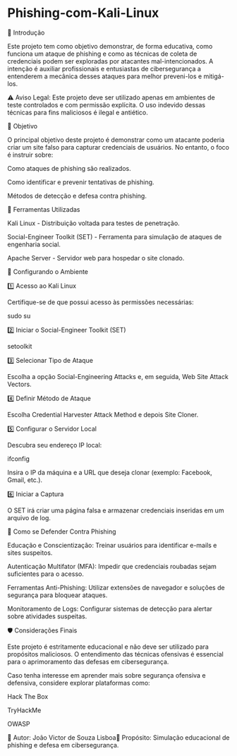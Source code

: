# Phishing-com-Kali-Linux
📌 Introdução

Este projeto tem como objetivo demonstrar, de forma educativa, como funciona um ataque de phishing e como as técnicas de coleta de credenciais podem ser exploradas por atacantes mal-intencionados. A intenção é auxiliar profissionais e entusiastas de cibersegurança a entenderem a mecânica desses ataques para melhor preveni-los e mitigá-los.

⚠ Aviso Legal: Este projeto deve ser utilizado apenas em ambientes de teste controlados e com permissão explícita. O uso indevido dessas técnicas para fins maliciosos é ilegal e antiético.

🎯 Objetivo

O principal objetivo deste projeto é demonstrar como um atacante poderia criar um site falso para capturar credenciais de usuários. No entanto, o foco é instruir sobre:

Como ataques de phishing são realizados.

Como identificar e prevenir tentativas de phishing.

Métodos de detecção e defesa contra phishing.

🔧 Ferramentas Utilizadas

Kali Linux - Distribuição voltada para testes de penetração.

Social-Engineer Toolkit (SET) - Ferramenta para simulação de ataques de engenharia social.

Apache Server - Servidor web para hospedar o site clonado.

🚀 Configurando o Ambiente

1️⃣ Acesso ao Kali Linux

Certifique-se de que possui acesso às permissões necessárias:

sudo su

2️⃣ Iniciar o Social-Engineer Toolkit (SET)

setoolkit

3️⃣ Selecionar Tipo de Ataque

Escolha a opção Social-Engineering Attacks e, em seguida, Web Site Attack Vectors.

4️⃣ Definir Método de Ataque

Escolha Credential Harvester Attack Method e depois Site Cloner.

5️⃣ Configurar o Servidor Local

Descubra seu endereço IP local:

ifconfig

Insira o IP da máquina e a URL que deseja clonar (exemplo: Facebook, Gmail, etc.).

6️⃣ Iniciar a Captura

O SET irá criar uma página falsa e armazenar credenciais inseridas em um arquivo de log.

🔐 Como se Defender Contra Phishing

Educação e Conscientização: Treinar usuários para identificar e-mails e sites suspeitos.

Autenticação Multifator (MFA): Impedir que credenciais roubadas sejam suficientes para o acesso.

Ferramentas Anti-Phishing: Utilizar extensões de navegador e soluções de segurança para bloquear ataques.

Monitoramento de Logs: Configurar sistemas de detecção para alertar sobre atividades suspeitas.

🛡️ Considerações Finais

Este projeto é estritamente educacional e não deve ser utilizado para propósitos maliciosos. O entendimento das técnicas ofensivas é essencial para o aprimoramento das defesas em cibersegurança.

Caso tenha interesse em aprender mais sobre segurança ofensiva e defensiva, considere explorar plataformas como:

Hack The Box

TryHackMe

OWASP

📌 Autor: João Victor de Souza Lisboa📌 Propósito: Simulação educacional de phishing e defesa em cibersegurança.
